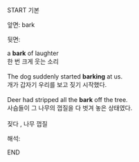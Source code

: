 START
기본

앞면:
bark


뒷면:
<div>a <b>bark</b> of laughter </div><div>한 번 크게 웃는 소리</div><div><br></div><div><div>The dog suddenly started <b>barking</b> at us. </div><div>개가 갑자기 우리를 보고 짖기 시작했다.</div></div><div><br></div><div><div>Deer had stripped all the <strong>bark</strong> off the tree. </div><div><div>사슴들이 그 나무의 껍질을 다 벗겨 놓은 상태였다.</div></div></div><div><br></div><div>짖다 , 나무 껍질</div>


해석:
<!--ID: 1746614453484-->
END